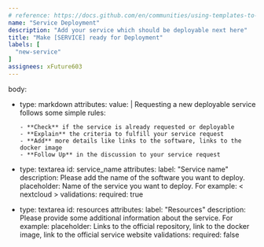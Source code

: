 ```yaml
---
# reference: https://docs.github.com/en/communities/using-templates-to-encourage-useful-issues-and-pull-requests
name: "Service Deployment"
description: "Add your service which should be deployable next here"
title: "Make [SERVICE] ready for Deployment"
labels: [
  "new-service"
]
assignees: xFuture603
---
```


body:
  - type: markdown
    attributes:
      value: |
        Requesting a new deployable service follows some simple rules:

        - **Check** if the service is already requested or deployable
        - **Explain** the criteria to fulfill your service request
        - **Add** more details like links to the software, links to the docker image 
        - **Follow Up** in the discussion to your service request

  - type: textarea
    id: service_name
    attributes:
      label: "Service name"
      description: Please add the name of the software you want to deploy.
      placeholder: Name of the service you want to deploy. For example: < nextcloud >
    validations:
      required: true

  - type: textarea
    id: resources
    attributes:
      label: "Resources"
      description: Please provide some additional information about the service. For example:
      placeholder: Links to the official repository, link to the docker image, link to the official service website
    validations:
      required: false
